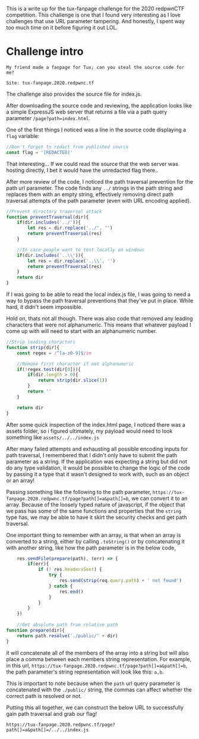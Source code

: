 This is a write up for the tux-fanpage challenge for the 2020 redpwnCTF competition. This challenge is one that I found very interesting as I love challenges that use URL parameter tampering. And honestly, I spent way too much time on it before figuring it out LOL.

# Challenge intro

```
My friend made a fanpage for Tux; can you steal the source code for me?

Site: tux-fanpage.2020.redpwnc.tf
```

The challenge also provides the source file for index.js.


After downloading the source code and reviewing, the application looks like a simple ExpressJS web server that returns a file via a path query parameter `/page?path=index.html`.

One of the first things I noticed was a line in the source code displaying a `flag` variable: 
```javascript
//Don't forget to redact from published source
const flag = '[REDACTED]'
```

That interesting... If we could read the source that the web server was hosting directly, I bet it would have the unredacted flag there..

After more review of the code, I noticed the path traversal prevention for the path url parameter. The code finds any `../` strings in the path string and replaces them with an empty string, effectively removing direct path traversal attempts of the path parameter (even with URL encoding applied).

```javascript
//Prevent directory traversal attack
function preventTraversal(dir){
    if(dir.includes('../')){
        let res = dir.replace('../', '')
        return preventTraversal(res)
    }

    //In case people want to test locally on windows
    if(dir.includes('..\\')){
        let res = dir.replace('..\\', '')
        return preventTraversal(res)
    }
    return dir
}
```
If I was going to be able to read the local index.js file, I was going to need a way to bypass the path traversal preventions that they've put in place. While hard, it didn't seem impossible.

Hold on, thats not all though. There was also code that removed any leading characters that were not alphanumeric. This means that whatever payload I come up with will need to start with an alphanumeric number.

```javascript
//Strip leading characters
function strip(dir){
    const regex = /^[a-z0-9]$/im

    //Remove first character if not alphanumeric
    if(!regex.test(dir[0])){
        if(dir.length > 0){
            return strip(dir.slice(1))
        }
        return ''
    }

    return dir
}
```

After some quick inspection of the index.html page, I noticed there was a assets folder, so i figured ultimately, my payload would need to look something like `assets/../../index.js`

After many failed attempts and exhausting all possible encoding inputs for path traversal, I remembered that I didn't only have to submit the path parameter as a string. If the application was expecting a string but did not do any type validation, it would be possible to change the logic of the code by passing it a type that it wasn't designed to work with, such as an object or an array!

Passing something like the following to the path parameter, `https://tux-fanpage.2020.redpwnc.tf/page?path[]=a&path[]=b`, we can convert it to an array. Because of the loosely typed nature of javascript, if the object that we pass has some of the same functions and properties that the `string` type has, we may be able to have it skirt the security checks and get path traversal.

One important thing to remember with an array, is that when an array is converted to a string, either by calling `.toString()` or by concatenating it with another string, like how the path parameter is in the below code,
```javascript
    res.sendFile(prepare(path), (err) => {
        if(err){
            if (! res.headersSent) {
                try {
                    res.send(strip(req.query.path) + ' not found')
                } catch {
                    res.end()
                }
            }
        }
    })
    
    //Get absolute path from relative path
function prepare(dir){
    return path.resolve('./public/' + dir)
}
```

it will concatenate all of the members of the array into a string but will also place a comma between each members string representation. For example, in this url, `https://tux-fanpage.2020.redpwnc.tf/page?path[]=a&path[]=b`, the path parameter's string representation will look like this: `a,b`. 

This is important to note because when the `path` url query parameter is concatenated with the `./public/` string, the commas can affect whether the correct path is resolved or not.

Putting this all together, we can construct the below URL to successfully gain path traversal and grab our flag!

`https://tux-fanpage.2020.redpwnc.tf/page?path[]=a&path[]=/../../index.js`

